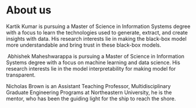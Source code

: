 # About us

Kartik Kumar is pursuing a Master of Science in Information Systems degree with a focus to learn the technologies used to generate, extract, and create insights with data. His research interests lie in making the black-box model more understandable and bring trust in these black-box models.

‌ Abhishek Maheshwarappa is pursuing a Master of Science in Information Systems degree with a focus on machine learning and data science. His research interests lie in the model interpretability for making model for transparent.

Nicholas Brown is an Assistant Teaching Professor, Multidisciplinary Graduate Engineering Programs at Northeastern University, he is the mentor, who has been the guiding light for the ship to reach the shore.

